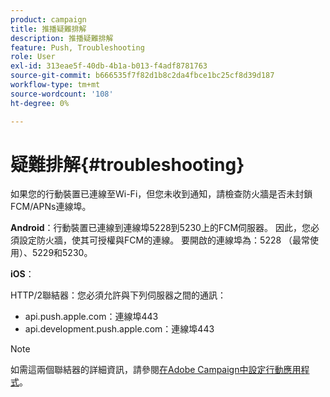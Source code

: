 ```yaml
---
product: campaign
title: 推播疑難排解
description: 推播疑難排解
feature: Push, Troubleshooting
role: User
exl-id: 313eae5f-40db-4b1a-b013-f4adf8781763
source-git-commit: b666535f7f82d1b8c2da4fbce1bc25cf8d39d187
workflow-type: tm+mt
source-wordcount: '108'
ht-degree: 0%

---
```


# 疑難排解{#troubleshooting}

如果您的行動裝置已連線至Wi-Fi，但您未收到通知，請檢查防火牆是否未封鎖FCM/APNs連線埠。

**Android**：行動裝置已連線到連線埠5228到5230上的FCM伺服器。 因此，您必須設定防火牆，使其可授權與FCM的連線。 要開啟的連線埠為：5228 （最常使用）、5229和5230。

**iOS**：

HTTP/2聯結器：您必須允許與下列伺服器之間的通訊：

* api.push.apple.com：連線埠443
* api.development.push.apple.com：連線埠443

>[!NOTE]
>
>如需這兩個聯結器的詳細資訊，請參閱[在Adobe Campaign中設定行動應用程式](configuring-the-mobile-application.md)。
